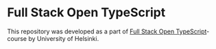 # Full Stack Open TypeScript

This repository was developed as a part of [Full Stack Open TypeScript](https://fullstackopen.com/en/part9)-course by University of Helsinki.